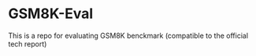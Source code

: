 # GSM8K-Eval
This is a repo for evaluating GSM8K benckmark (compatible to the official tech report)
